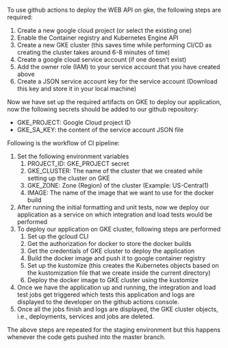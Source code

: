 To use github actions to deploy the WEB API on gke, the following steps are required:

1.	Create a new google cloud project (or select the existing one)
2.	Enable the Container registry and Kubernetes Engine API
3.	Create a new GKE cluster (this saves time while performing CI/CD as creating the cluster takes around 6-8 minutes of time)
4.	Create a google cloud service account (if one doesn’t exist)
5.	Add the owner role (IAM) to your service account that you have created above
6.	Create a JSON service account key for the service account (Download this key and store it in your local machine)


Now we have set up the required artifacts on GKE to deploy our application, now the following secrets should be added to our github repository:
* GKE_PROJECT: Google Cloud project ID
* GKE_SA_KEY: the content of the service account JSON file


Following is the workflow of CI pipeline:

1.  Set the following environment variables
     1.	PROJECT_ID: GKE_PROJECT secret
     2. GKE_CLUSTER: The name of the cluster that we created while setting up the cluster on GKE
     3.	GKE_ZONE: Zone (Region) of the cluster (Example: US-Central1)
     4.	IMAGE: The name of the image that we want to use for the docker build
2.	After running the initial formatting and unit tests, now we deploy our application as a service on which integration and load tests would be performed
3.	To deploy our application on GKE cluster, following steps are performed
    1. 	Set up the gcloud CLI
    2.	Get the authorization for docker to store the docker builds
    3.	Get the credentials of GKE cluster to deploy the application
    4.	Build the docker image and push it to google container registry
    5.	Set up the kustomize (this creates the Kubernetes objects based on the kustomization file that we create inside the current directory)
    6.	Deploy the docker image to GKE cluster using the kustomize
4.	Once we have the application up and running, the integration and load test jobs get triggered which tests this application and logs are displayed to the developer on the github actions console.
5.	Once all the jobs finish and logs are displayed, the GKE cluster objects, i.e., deployments, services and jobs are deleted.


The above steps are repeated for the staging environment but this happens whenever the code gets pushed into the master branch.
